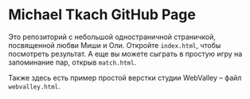 # Michael Tkach GitHub Page

Это репозиторий с небольшой одностраничной страничкой, посвященной любви Миши и Оли.
Откройте `index.html`, чтобы посмотреть результат.
А еще вы можете сыграть в простую игру на запоминание пар, открыв `match.html`.

Также здесь есть пример простой верстки студии WebValley – файл `webvalley.html`.
